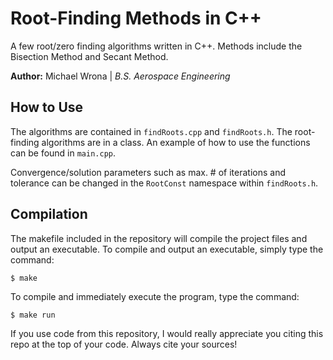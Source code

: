 # Root-Finding Methods in C++

A few root/zero finding algorithms written in C++. Methods include the Bisection Method and Secant Method.

**Author:** Michael Wrona | *B.S. Aerospace Engineering*

## How to Use

The algorithms are contained in `findRoots.cpp` and `findRoots.h`. The root-finding algorithms are in a class. An example of how to use the functions can be found in `main.cpp`.

Convergence/solution parameters such as max. # of iterations and tolerance can be changed in the `RootConst` namespace within `findRoots.h`.

## Compilation

The makefile included in the repository will compile the project files and output an executable. To compile and output an executable, simply type the command:

    $ make

To compile and immediately execute the program, type the command:

    $ make run

If you use code from this repository, I would really appreciate you citing this repo at the top of your code. Always cite your sources!
